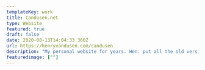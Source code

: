 ```yaml
---
templateKey: work
title: Candusen.net
type: Website
featured: true
draft: false
date: 2020-08-13T14:04:33.360Z
url: https://henryvandusen.com/candusen
description: "My personal website for years. Hen: put all the old versions on there!"
featuredimage: [""]
---
```

